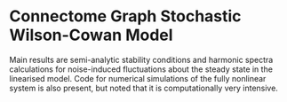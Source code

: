# Connectome Graph Stochastic Wilson-Cowan Model

Main results are semi-analytic stability conditions and harmonic spectra calculations for noise-induced fluctuations about the steady state in the linearised model. Code for numerical simulations of the fully nonlinear system is also present, but noted that it is computationally very intensive.
